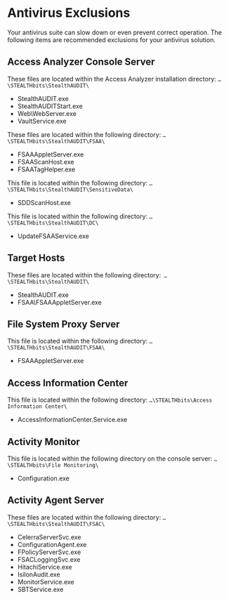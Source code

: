 # Antivirus Exclusions

Your antivirus suite can slow down or even prevent correct operation. The following items are
recommended exclusions for your antivirus solution.

## Access Analyzer Console Server

These files are located within the Access Analyzer installation directory:
`…\STEALTHbits\StealthAUDIT\`

- StealthAUDIT.exe
- StealthAUDITStart.exe
- Web\WebServer.exe
- VaultService.exe

These files are located within the following directory: `…\STEALTHbits\StealthAUDIT\FSAA\`

- FSAAAppletServer.exe
- FSAAScanHost.exe
- FSAATagHelper.exe

This file is located within the following directory: `…\STEALTHbits\StealthAUDIT\SensitiveData\`

- SDDScanHost.exe

This file is located within the following directory: `…\STEALTHbits\StealthAUDIT\DC\`

- UpdateFSAAService.exe

## Target Hosts

These files are located within the following directory:` …\STEALTHbits\StealthAUDIT\`

- StealthAUDIT.exe
- FSAA\FSAAAppletServer.exe

## File System Proxy Server

This file is located within the following directory: `…\STEALTHbits\StealthAUDIT\FSAA\`

- FSAAAppletServer.exe

## Access Information Center

This file is located within the following directory: `…\STEALTHbits\Access Information Center\`

- AccessInformationCenter.Service.exe

## Activity Monitor

This file is located within the following directory on the console server:
`…\STEALTHbits\File Monitoring\`

- Configuration.exe

## Activity Agent Server

These files are located within the following directory: `…\STEALTHbits\StealthAUDIT\FSAC\`

- CelerraServerSvc.exe
- ConfigurationAgent.exe
- FPolicyServerSvc.exe
- FSACLoggingSvc.exe
- HitachiService.exe
- IsilonAudit.exe
- MonitorService.exe
- SBTService.exe
